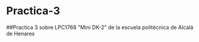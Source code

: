 # Practica-3

##Practica 3 sobre LPC1768 "Mini DK-2" de la escuela politécnica de Alcalá de Henares
